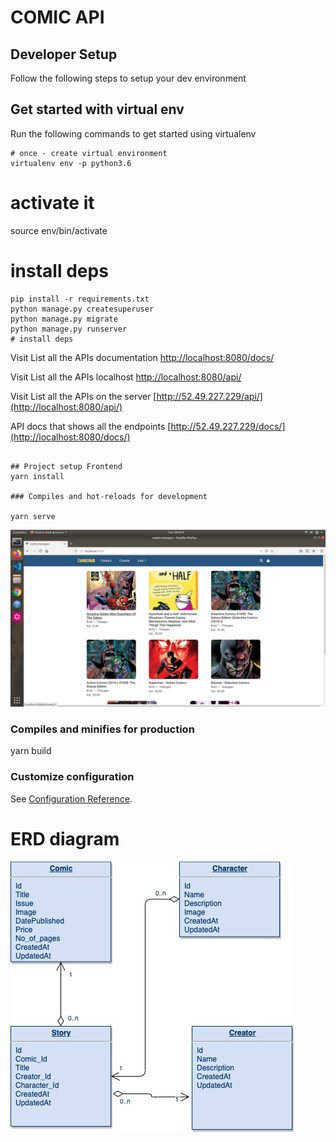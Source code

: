 COMIC API
=========================
Developer Setup
-------------------------------

Follow the following steps to setup your  dev environment

Get started with virtual env
----------------------------

Run the following commands to get started using virtualenv

``` shell
# once - create virtual environment
virtualenv env -p python3.6
```

# activate it
source env/bin/activate

# install deps
```
pip install -r requirements.txt
python manage.py createsuperuser
python manage.py migrate
python manage.py runserver
# install deps
```
Visit List all the APIs documentation
[http://localhost:8080/docs/](http://localhost:8080/docs/)

Visit List all the APIs localhost
[http://localhost:8080/api/](http://localhost:8080/api/)


Visit List all the APIs on the server
[http://52.49.227.229/api/](http://localhost:8080/api/)


API docs that shows all the endpoints
[http://52.49.227.229/docs/](http://localhost:8080/docs/)
```

## Project setup Frontend
yarn install

### Compiles and hot-reloads for development

yarn serve
```
![alt text](img/tt.png "Description goes here")

### Compiles and minifies for production

yarn build


### Customize configuration
See [Configuration Reference](https://cli.vuejs.org/config/).

# ERD diagram
![alt text](img/comic.png "ERD Diagram")





 
